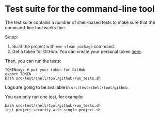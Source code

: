 # Test suite for the command-line tool

The test suite contains a number of shell-based tests
to make sure that the command-line tool works fine.

Setup:

1. Build the project with `mvn clean package` command.
1. Get a token for GitHub.
   You can create your personal token [here](https://github.com/settings/tokens).

Then, you can run the tests:

```
TOKEN=xyz # put your token for GitHub
export TOKEN
bash src/test/shell/tool/github/run_tests.sh
```

Logs are going to be available in `src/test/shell/tool/github`.

You can only run one test, for example:

```
bash src/test/shell/tool/github/run_tests.sh test_project_security_with_single_project.sh
```
